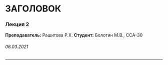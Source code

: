 # ЗАГОЛОВОК

### Лекция 2

**Преподаватель:** Рашитова Р.Х.
**Студент:** Болотин М.В., ССА-30

###### *06.03.2021*

___

